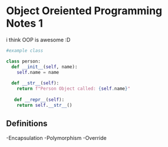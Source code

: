 # Object Oreiented Programming Notes 1 

i think OOP is awesome :D

```python
#example class

class person:
  def __init__(self, name):
    self.name = name
  
  def __str__(self):
    return f"Person Object called: {self.name}"
    
   def __repr__(self):
    return self.__str__()
```

## Definitions
-Encapsulation
-Polymorphism
-Override
